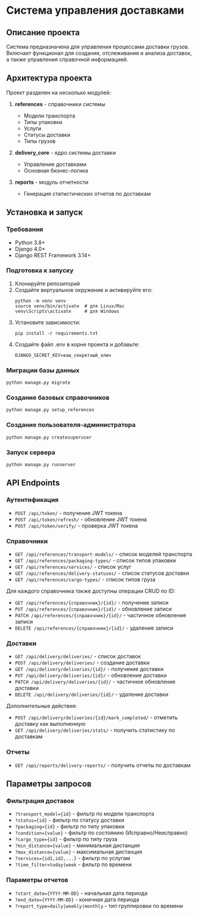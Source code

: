 # Система управления доставками

## Описание проекта
Система предназначена для управления процессами доставки грузов. Включает функционал для создания, отслеживания 
и анализа доставок, а также управления справочной информацией.

## Архитектура проекта
Проект разделен на несколько модулей:

1. **references** - справочники системы
   - Модели транспорта
   - Типы упаковки
   - Услуги
   - Статусы доставки
   - Типы грузов

2. **delivery_core** - ядро системы доставки
   - Управление доставками
   - Основная бизнес-логика

3. **reports** - модуль отчетности
   - Генерация статистических отчетов по доставкам

## Установка и запуск

### Требования
- Python 3.8+
- Django 4.0+
- Django REST Framework 3.14+

### Подготовка к запуску
1. Клонируйте репозиторий
2. Создайте виртуальное окружение и активируйте его:
   ```
   python -m venv venv
   source venv/bin/activate  # для Linux/Mac
   venv\Scripts\activate     # для Windows
   ```
3. Установите зависимости:
   ```
   pip install -r requirements.txt
   ```
4. Создайте файл .env в корне проекта и добавьте:
   ```
   DJANGO_SECRET_KEY=ваш_секретный_ключ
   ```

### Миграции базы данных
```
python manage.py migrate
```

### Создание базовых справочников
```
python manage.py setup_references
```

### Создание пользователя-администратора
```
python manage.py createsuperuser
```

### Запуск сервера
```
python manage.py runserver
```

## API Endpoints

### Аутентификация
- `POST /api/token/` - получение JWT токена
- `POST /api/token/refresh/` - обновление JWT токена
- `POST /api/token/verify/` - проверка JWT токена

### Справочники
- `GET /api/references/transport-models/` - список моделей транспорта
- `GET /api/references/packaging-types/` - список типов упаковки
- `GET /api/references/services/` - список услуг
- `GET /api/references/delivery-statuses/` - список статусов доставки
- `GET /api/references/cargo-types/` - список типов груза

Для каждого справочника также доступны операции CRUD по ID:
- `GET /api/references/{справочник}/{id}/` - получение записи
- `PUT /api/references/{справочник}/{id}/` - обновление записи
- `PATCH /api/references/{справочник}/{id}/` - частичное обновление записи
- `DELETE /api/references/{справочник}/{id}/` - удаление записи

### Доставки
- `GET /api/delivery/deliveries/` - список доставок
- `POST /api/delivery/deliveries/` - создание доставки
- `GET /api/delivery/deliveries/{id}/` - получение доставки
- `PUT /api/delivery/deliveries/{id}/` - обновление доставки
- `PATCH /api/delivery/deliveries/{id}/` - частичное обновление доставки
- `DELETE /api/delivery/deliveries/{id}/` - удаление доставки

Дополнительные действия:
- `POST /api/delivery/deliveries/{id}/mark_completed/` - отметить доставку как выполненную
- `GET /api/delivery/deliveries/stats/` - получить статистику по доставкам

### Отчеты
- `GET /api/reports/delivery-reports/` - получить отчеты по доставкам

## Параметры запросов

### Фильтрация доставок
- `?transport_model={id}` - фильтр по модели транспорта
- `?status={id}` - фильтр по статусу доставки
- `?packaging={id}` - фильтр по типу упаковки
- `?condition={value}` - фильтр по состоянию (Исправно/Неисправно)
- `?cargo_type={id}` - фильтр по типу груза
- `?min_distance={value}` - минимальная дистанция
- `?max_distance={value}` - максимальная дистанция
- `?services={id1,id2,...}` - фильтр по услугам
- `?time_filter=today|week` - фильтр по времени

### Параметры отчетов
- `?start_date={YYYY-MM-DD}` - начальная дата периода
- `?end_date={YYYY-MM-DD}` - конечная дата периода
- `?report_type=daily|weekly|monthly` - тип группировки по времени 